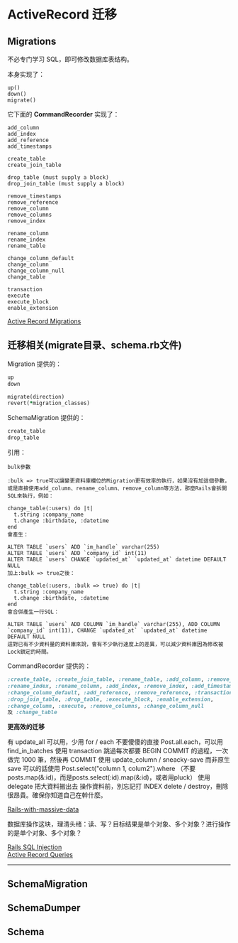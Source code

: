 # ActiveRecord 迁移

## Migrations

不必专门学习 SQL，即可修改数据库表结构。

本身实现了：

```
up()
down()
migrate()
```

它下面的 **CommandRecorder** 实现了：

```
add_column
add_index
add_reference
add_timestamps

create_table
create_join_table

drop_table (must supply a block)
drop_join_table (must supply a block)

remove_timestamps
remove_reference
remove_column
remove_columns
remove_index

rename_column
rename_index
rename_table

change_column_default
change_column
change_column_null
change_table

transaction
execute
execute_block
enable_extension
```

[Active Record Migrations](http://edgeguides.rubyonrails.org/migrations.html)

## 迁移相关(migrate目录、schema.rb文件)

Migration 提供的：

```ruby
up
down

migrate(direction)
revert(*migration_classes)
```

SchemaMigration 提供的：

```ruby
create_table
drop_table
```

引用：

```
bulk參數

:bulk => true可以讓變更資料庫欄位的Migration更有效率的執行，如果沒有加這個參數，或是直接使用add_column、rename_column、remove_column等方法，那麼Rails會拆開SQL來執行，例如：

change_table(:users) do |t|
  t.string :company_name
  t.change :birthdate, :datetime
end
會產生：

ALTER TABLE `users` ADD `im_handle` varchar(255)
ALTER TABLE `users` ADD `company_id` int(11)
ALTER TABLE `users` CHANGE `updated_at` `updated_at` datetime DEFAULT NULL
加上:bulk => true之後：

change_table(:users, :bulk => true) do |t|
  t.string :company_name
  t.change :birthdate, :datetime
end
會合併產生一行SQL：

ALTER TABLE `users` ADD COLUMN `im_handle` varchar(255), ADD COLUMN `company_id` int(11), CHANGE `updated_at` `updated_at` datetime DEFAULT NULL
這對已有不少資料量的資料庫來說，會有不少執行速度上的差異，可以減少資料庫因為修改被Lock鎖定的時間。
```
CommandRecorder 提供的：

```ruby
:create_table, :create_join_table, :rename_table, :add_column, :remove_column,
:rename_index, :rename_column, :add_index, :remove_index, :add_timestamps, :remove_timestamps,
:change_column_default, :add_reference, :remove_reference, :transaction,
:drop_join_table, :drop_table, :execute_block, :enable_extension,
:change_column, :execute, :remove_columns, :change_column_null
及 :change_table
```

**更高效的迁移**

有 update_all 可以用，少用 for / each
不要傻傻的直接 Post.all.each，可以用 find_in_batches
使用 transaction 跳過每次都要 BEGIN COMMIT 的過程，一次做完 1000 筆，然後再 COMMIT
使用 update_column / sneacky-save 而非原生 save
可以的話使用 Post.select("column 1, colum2").where （不要 posts.map(&:id)，而是posts.select(:id).map(&:id)，或者用pluck）
使用 delegate 把大資料搬出去
操作資料前，別忘記打 INDEX
delete / destroy，刪除很昂貴。確保你知道自己在幹什麼。

[Rails-with-massive-data](http://blog.xdite.net/posts/2012/08/22/rails-with-massive-data)

数据库操作这块，理清头绪：读、写？目标结果是单个对象、多个对象？进行操作的是单个对象、多个对象？

[Rails SQL Injection](http://rails-sqli.org/)<br>
[Active Record Queries](http://www.theodinproject.com/ruby-on-rails/active-record-queries)

---

## SchemaMigration

## SchemaDumper

## Schema